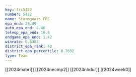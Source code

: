 ```yaml
---
key: frc5422
number: 5422
name: Stormgears FRC
epa_end: 26.49
auto_epa_end: 8.46
teleop_epa_end: 16.6
endgame_epa_end: 1.42
winrate: 0.6383
district_epa_rank: 42
district_epa_percentile: 0.7692
type: Team
---
```

[[2024mabri]]
[[2024necmp2]]
[[2024nhdur]]
[[2024week0]]

